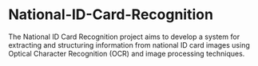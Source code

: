 # National-ID-Card-Recognition
The National ID Card Recognition project aims to develop a system for extracting and structuring information from national ID card images using Optical Character Recognition (OCR) and image processing techniques.
